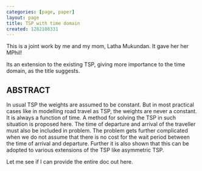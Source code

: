 ```yaml
---
categories: [page, paper]
layout: page
title: TSP with time domain
created: 1282108331
---
```

This is a joint work by me and my mom, Latha Mukundan. It gave her her MPhil!

Its an extension to the existing TSP, giving more importance to the time domain, as the title suggests.

ABSTRACT
---
In usual TSP the weights are assumed to be constant. But in most practical cases like in modelling road travel as TSP, the weights are never a constant. It is always a function of time. A method for solving the TSP in such situation is proposed here. The time of departure and arrival of the traveller must also be included in problem. The problem gets further complicated when we do not assume that there is no cost for the wait period between the time of arrival and departure. Further it is also shown that this can be adopted to various extensions of the TSP like asymmetric TSP.

Let me see if I can provide the entire doc out here.
